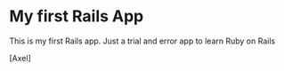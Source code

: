 # My first Rails App

This is my first Rails app.  Just a trial and error app to learn Ruby on Rails

[Axel]